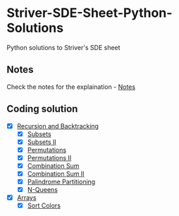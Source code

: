 # Striver-SDE-Sheet-Python-Solutions

Python solutions to Striver's SDE sheet

## Notes
Check the notes for the explaination - [Notes](https://stingy-shallot-4ea.notion.site/Striver-s-SDE-Sheet-b2e90fea2bfa4134b9b00fdf9f121f6a) 

## Coding solution
- [x] [Recursion and Backtracking](Recursion-and-Backtracking)
    - [x] [Subsets](Recursion-and-Backtracking/78-Subsets.py)
    - [x] [Subsets II](Recursion-and-Backtracking/78-Subsets.py)
    - [x] [Permutations](Recursion-and-Backtracking/46-Permutations.py)
    - [x] [Permutations II](Recursion-and-Backtracking/47-Permutations-II.py)
    - [x] [Combination Sum](Recursion-and-Backtracking/39-Combination-Sum.py)
    - [x] [Combination Sum II](Recursion-and-Backtracking/40-Combination-Sum-II.py)
    - [x] [Palindrome Partitioning](Recursion-and-Backtracking/131-Palindrome-Partitioning.py)
    - [x] [N-Queens](Recursion-and-Backtracking/51-N-Queens.py)
    
- [x] [Arrays](Arrays)
    - [x] [Sort Colors](Arrays/75-Sort-Colors.py)